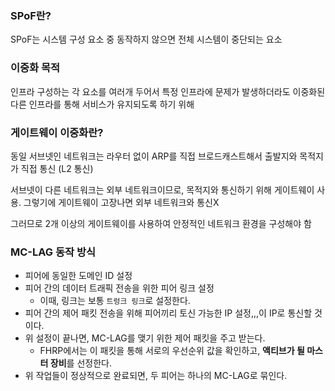 ### SPoF란?
SPoF는 시스템 구성 요소 중 동작하지 않으면 전체 시스템이 중단되는 요소

### 이중화 목적
인프라 구성하는 각 요소를 여러개 두어서 특정 인프라에 문제가 발생하더라도 이중화된 다른 인프라를 통해 서비스가 유지되도록 하기 위해


### 게이트웨이 이중화란?
동일 서브넷인 네트워크는 라우터 없이 ARP를 직접 브로드캐스트해서 출발지와 목적지가 직접 통신 (L2 통신)

서브넷이 다른 네트워크는 외부 네트워크이므로, 목적지와 통신하기 위해 게이트웨이 사용. 그렇기에 게이트웨이 고장나면 외부 네트워크와 통신X

그러므로 2개 이상의 게이트웨이를 사용하여 안정적인 네트워크 환경을 구성해야 함

### MC-LAG 동작 방식
- 피어에 동일한 도메인 ID 설정
- 피어 간의 데이터 트래픽 전송을 위한 피어 링크 설정
  - 이때, 링크는 보통 `트렁크 링크`로 설정한다.
- 피어 간의 제어 패킷 전송을 위해 피어끼리 토신 가능한 IP 설정,,,이 IP로 통신할 것이다.
- 위 설정이 끝나면, MC-LAG를 맺기 위한 제어 패킷을 주고 받는다.
  - FHRP에서는 이 패킷을 통해 서로의 우선순위 값을 확인하고, **액티브가 될 마스터 장비**를 선정한다.
- 위 작업들이 정상적으로 완료되면, 두 피어는 하나의 MC-LAG로 묶인다.
